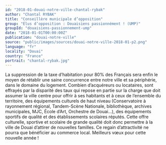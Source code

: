 ```yaml
---
id: "2018-01-douai-notre-ville-chantal-rybak"
author: "Chantal RYBAK"
title: "Conseillère municipale d’opposition"
group: "Élus d’opposition : Douaisiens passionnément ! (UMP)"
groupId: "douaisiens-passionnement-ump"
date: "2018-01-01T00:00:00Z"
publication: "douai-notre-ville"
source: "public/images/sources/douai-notre-ville-2018-01-p2.png"
language: "fr"
locality: "Douai"
country: "France"
portrait: "chantal-rybak.jpg"
---
```


La suppression de la taxe d’habitation pour 80% des Français sera enfin le moyen de rétablir une saine concurrence entre notre ville et sa périphérie, dans le domaine du logement. Combien d’acquéreurs ou locataires, sont effrayés par la disparité des taux qui repose en partie sur la charge que doit assumer la ville centre pour offrir à ses habitants et à ceux de l’ensemble du territoire, des équipements culturels de haut niveau (Conservatoire à rayonnement régional, Tandem-Scène Nationale, bibliothèque, archives municipales, MJC, École d’Art, Orchestre de Douai…), des équipements sportifs de qualité et des établissements scolaires réputés. Cette offre culturelle, sportive et scolaire de grande qualité doit donc permettre à la ville de Douai d’attirer de nouvelles familles. Ce regain d’attractivité ne pourra que bénéficier au commerce local. Meilleurs vœux pour cette nouvelle année !
